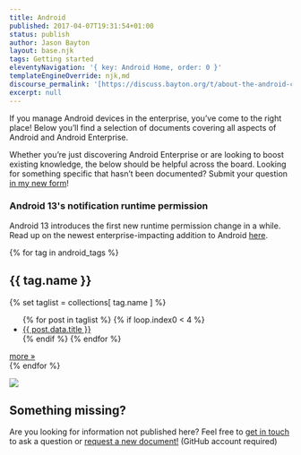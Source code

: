 ```yaml
---
title: Android
published: 2017-04-07T19:31:54+01:00
status: publish
author: Jason Bayton
layout: base.njk
tags: Getting started
eleventyNavigation: '{ key: Android Home, order: 0 }'
templateEngineOverride: njk,md
discourse_permalink: '[https://discuss.bayton.org/t/about-the-android-category/13]'
excerpt: null
---
```


If you manage Android devices in the enterprise, you’ve come to the right place! Below you’ll find a selection of documents covering all aspects of Android and Android Enterprise.

Whether you’re just discovering Android Enterprise or are looking to boost existing knowledge, the below should be helpful across the board. Looking for something specific that hasn’t been documented? Submit your question [in my new form](https://forms.gle/2VVDeYHiTFhPT2oVA)!

<div class="callout callout-danger">

### Android 13's notification runtime permission

Android 13 introduces the first new runtime permission change in a while. Read up on the newest enterprise-impacting addition to Android [here](/android/android-13-notification-permission). 

</div>

<div id="android_doc_grid">
{% for tag in android_tags %}
<div class="android-doc-grid-group">

## {{ tag.name }}

{% set taglist = collections[ tag.name ] %}
<div class="android-topic">
<ul>
{% for post in taglist %}
{% if loop.index0 < 4 %}
<li><a href="{{ post.url }}">{{ post.data.title }}</a></li>
{% endif %}
{% endfor %}
</ul>
</div>
<div id="android_viewmore">
<a class="button button-small" href="/tags/{{ tag.name | slugify }}">more »</a>
</div>
</div>
{% endfor %}
</div>

![](https://r2_worker.bayton.workers.dev/uploads/2019/01/ask.png) 

## Something missing?

Are you looking for information not published here? Feel free to [get in touch](mailto:jason@bayton.org) to ask a question or [request a new document!](https://github.com/jasonbayton/11ty/issues/new?assignees=jasonbayton&labels=documentation&template=content-request.md&title=%5BContent+request%5D) (GitHub account required)
